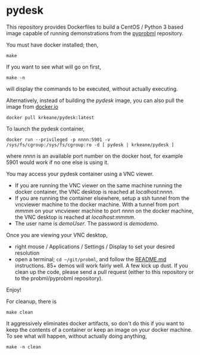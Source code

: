 # pydesk

This repository provides Dockerfiles to build a CentOS / Python 3 
based image capable of running demonstrations from the 
[pyprobml](https://github.com/probml/pyprobml) repository.

You must have docker installed; then, 

`
make
`

If you want to see what will go on first, 

`
make -n
`

will display the commands to be executed, without actually executing.

Alternatively, instead of building the _pydesk_ image, you can also pull the image from [docker.io](https://cloud.docker.com/app/krkeane/repository/docker/krkeane/pydesk/general)

`
docker pull krkeane/pydesk:latest
`

To launch the pydesk container, 

`
docker run --privileged -p nnnn:5901 -v /sys/fs/cgroup:/sys/fs/cgroup:ro -d [ pydesk | krkeane/pydesk ]
`

where _nnnn_ is an available port number on the docker host, for example 5901 would work if no one else is using it.


You may access your pydesk container using a VNC viewer.  
*  If you are running the VNC viewer on the same machine running the docker container, the VNC desktop is reached at _localhost:nnnn_.
*  If you are running the container elsewhere, setup a ssh tunnel from the vncviewer machine to the docker machine. With a tunnel from port _mmmm_ on your vncviewer machine to port _nnnn_ on the docker machine, the VNC desktop is reached at _localhost:mmmm_.
*  The user name is _demoUser_.  The password is _demodemo_.

Once you are viewing your VNC desktop, 
*  right mouse / Applications / Settings / Display to set your desired resolution
*  open a terminal; `cd ~/git/probml`, and follow the [README.md](https://github.com/probml/pyprobml) instructions.  85+ demos will work fairly well.  A few kick up dust.  If you clean up the code, please send a pull request (either to this repository or to the probml/pyprobml repository).

Enjoy!

For cleanup, there is

`
make clean
`

It aggressively eliminates docker artifacts, so don't do this if you want to keep the contents of a container or keep an image on your docker machine. To see what will happen, without actually doing anything, 

`
make -n clean
`

